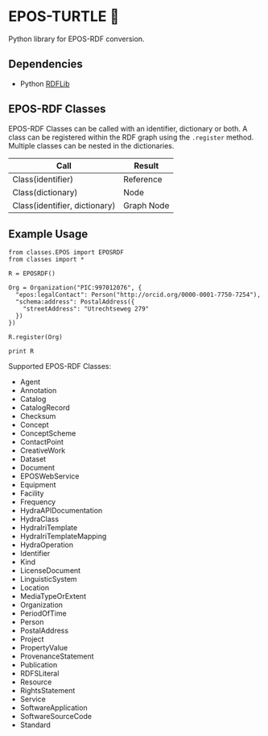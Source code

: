 # EPOS-TURTLE 🐢

Python library for EPOS-RDF conversion.

## Dependencies

* Python [RDFLib](https://rdflib.readthedocs.io/en/stable/)

## EPOS-RDF Classes

EPOS-RDF Classes can be called with an identifier, dictionary or both. A class can be registered within the RDF graph using the `.register` method. Multiple classes can be nested in the dictionaries.

| Call                          | Result     |
| ----------------------------- | ---------- |
| Class(identifier)             | Reference  |
| Class(dictionary)             | Node       |
| Class(identifier, dictionary) | Graph Node |

## Example Usage

    from classes.EPOS import EPOSRDF
    from classes import *

    R = EPOSRDF()

    Org = Organization("PIC:997012076", {
      "epos:legalContact": Person("http://orcid.org/0000-0001-7750-7254"),
      "schema:address": PostalAddress({
        "streetAddress": "Utrechtseweg 279"
      })
    })

    R.register(Org)

    print R

Supported EPOS-RDF Classes:

* Agent
* Annotation
* Catalog
* CatalogRecord
* Checksum
* Concept
* ConceptScheme
* ContactPoint
* CreativeWork
* Dataset
* Document
* EPOSWebService
* Equipment
* Facility
* Frequency
* HydraAPIDocumentation
* HydraClass
* HydraIriTemplate
* HydraIriTemplateMapping
* HydraOperation
* Identifier
* Kind
* LicenseDocument
* LinguisticSystem
* Location
* MediaTypeOrExtent
* Organization
* PeriodOfTime
* Person
* PostalAddress
* Project
* PropertyValue
* ProvenanceStatement
* Publication
* RDFSLiteral
* Resource
* RightsStatement
* Service
* SoftwareApplication
* SoftwareSourceCode
* Standard
